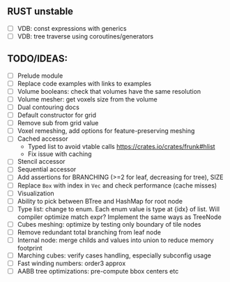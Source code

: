 ## RUST unstable
 - [ ] VDB: const expressions with generics
 - [ ] VDB: tree traverse using coroutines/generators

## TODO/IDEAS:
- [ ] Prelude module
- [ ] Replace code examples with links to examples
- [ ] Volume booleans: check that volumes have the same resolution
- [ ] Volume mesher: get voxels size from the volume
- [ ] Dual contouring docs
- [ ] Default constructor for grid
- [ ] Remove sub from grid value
- [ ] Voxel remeshing, add options for feature-preserving meshing
- [ ] Cached accessor
    - Typed list to avoid vtable calls https://crates.io/crates/frunk#hlist
    - Fix issue with caching
- [ ] Stencil accessor
- [ ] Sequential accessor
- [ ] Add assertions for BRANCHING (>=2 for leaf, decreasing for tree), SIZE
- [ ] Replace `Box` with index in `Vec` and check performance (cache misses)
- [ ] Visualization
- [ ] Ability to pick between BTree and HashMap for root node
- [ ] Type list: change to enum. Each enum value is type at {idx} of list. Will compiler optimize match expr? Implement the same ways as TreeNode
- [ ] Cubes meshing: optimize by testing only boundary of tile nodes
- [ ] Remove redundant total branching from leaf node
- [ ] Internal node: merge childs and values into union to reduce memory footprint
- [ ] Marching cubes: verify cases handling, especially subconfig usage
- [ ] Fast winding numbers: order3 approx
- [ ] AABB tree optimizations: pre-compute bbox centers etc
